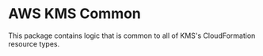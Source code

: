 # AWS KMS Common

This package contains logic that is common to all of KMS's CloudFormation resource types.
